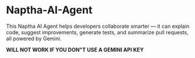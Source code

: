 # Naptha-AI-Agent
This Naptha AI Agent helps developers collaborate smarter — it can explain code, suggest improvements, generate tests, and summarize pull requests, all powered by Gemini.

**WILL NOT WORK IF YOU DON"T USE A GEMINI API KEY**
